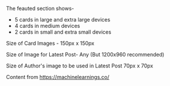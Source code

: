 The feauted section shows-
* 5 cards in large and extra large devices 
* 4 cards in medium devices
* 2 cards in small and extra small devices

Size of Card Images -
150px x 150px

Size of Image for Latest Post-
Any (But 1200x960 recommended)

Size of Author's image to be used in Latest Post 
70px x 70px


Content from https://machinelearnings.co/